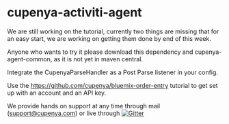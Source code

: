 # cupenya-activiti-agent

We are still working on the tutorial, currently two things are missing that for an easy start, we are working on getting them done by end of this week.

Anyone who wants to try it please download this dependency and cupenya-agent-common, as it is not yet in maven central.

Integrate the CupenyaParseHandler as a Post Parse listener in your config.

Use the https://github.com/cupenya/bluemix-order-entry tutorial to get set up with an account and an API key.

We provide hands on support at any time through mail (support@cupenya.com) or live through [![Gitter](https://badges.gitter.im/Join%20Chat.svg)](https://gitter.im/cupenya/cupenya-activiti-agent?utm_source=badge&utm_medium=badge&utm_campaign=pr-badge&utm_content=badge) 
